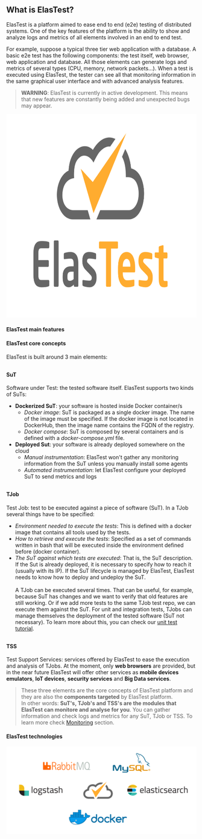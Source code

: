 <div class="range range-xs-center">
<div class="cell-xs-10 cell-lg-6 text-md-left inset-md-right-80 cell-lg-push-1 offset-top-50 offset-lg-top-0">
<h2 id="content" class="h1">What is ElasTest?</h2>
<div class="offset-top-30 offset-md-top-50">
<p>ElasTest is a platform aimed to ease end to end (e2e) testing of distributed systems. One of the key features of the platform is the ability to show and analyze logs and metrics of all elements involved in an end to end test.</p><p>For example, suppose a typical three tier web application with a database. A basic e2e test has the following components: the test itself, web browser, web application and database. All those elements can generate logs and metrics of several types (CPU, memory, network packets…). When a test is executed using ElasTest, the tester can see all that monitoring information in the same graphical user interface and with advanced analysis features. 
</p>
<blockquote><strong>WARNING</strong>: ElasTest is currently in active development. This means that new features are constantly being added and unexpected bugs may appear.</blockquote>
</div>
</div>
<div class="cell-xs-10 cell-lg-6 cell-lg-push-2"><img src="./images/logo-title-dark.png" width="960" height="540" class="img-responsive reveal-inline-block offset-top-10" style="border: none"></div>
</div>

<h4 class="holder-subtitle link-top">ElasTest main features</h4>

<h4 class="holder-subtitle link-top" id="elastest-core-concepts">ElasTest core concepts</h4>

<p>
ElasTest is built around 3 main elements:

<div style="margin-top: 30px">
    <h4 id="sut" class="link-top">SuT</h4>
    Software under Test: the tested software itself. ElasTest supports two kinds of SuTs:
    <ul>
        <li><strong>Dockerized SuT</strong>: your software is hosted inside Docker container/s
            <ul>
                <li><i>Docker image</i>: SuT is packaged as a single docker image. The name of the image must be specified. If the docker image is not located in DockerHub, then the image name contains the FQDN of the registry.</li>
                <li><i>Docker compose</i>: SuT is composed by several containers and is defined with a <i>docker-compose.yml</i> file.</li>
            </ul>
        </li>
        <li><strong>Deployed Sut</strong>: your software is already deployed somewhere on the cloud
            <ul>
                <li><i>Manual instrumentation</i>: ElasTest won't gather any monitoring information from the SuT unless you manually install some agents</li>
                <li><i>Automated instrumentation</i>: let ElasTest configure your deployed SuT to send metrics and logs</li>
            </ul>
        </li>
    </ul>
</div>

<div style="margin-top: 30px">
    <h4 id="tjob" class="link-top">TJob</h4>
    Test Job: test to be executed against a piece of software (SuT). In a TJob several things have to be specified:
    <ul>
        <li><i>Environment needed to execute the tests</i>: This is defined with a docker image that contains all tools used by the tests.</li>
        <li><i>How to retrieve and execute the tests</i>: Specified as a set of commands written in bash that will be executed inside the environment defined before (docker container).</li>
        <li><i>The SuT against which tests are executed</i>: That is, the SuT description. If the Sut is already deployed, it is necessary to specify how to reach it (usually with its IP). If the SuT lifecycle is managed by ElasTest, ElasTest needs to know how to deploy and undeploy the SuT.</li></br>
    A TJob can be executed several times. That can be useful, for example, because SuT has changes and we want to verify that old features are still working. Or if we add more tests to the same TJob test repo, we can execute them against the SuT. For unit and integration tests, TJobs can manage themselves the deployment of the tested software (SuT not necessary). To learn more about this, you can check our <a href="/docs/testing/unit/">unit test tutorial</a>.
    </ul>
</div>

<div style="margin-top: 30px">
   <h4 id="tss" class="link-top">TSS</h4>
   Test Support Services: services offered by ElasTest to ease the execution and analysis of TJobs. At the moment, only <strong>web browsers</strong> are provided, but in the near future ElasTest will offer other services as <strong>mobile devices emulators</strong>, <strong>IoT devices</strong>, <strong>security services</strong> and <strong>Big Data services</strong>.
</div>

<blockquote>
These three elements are the core concepts of ElasTest platform and they are also the <strong>components targeted</strong> by ElasTest platform.
<br>
In other words: <strong>SuT's, TJob's and TSS's are the modules that ElasTest can monitore and analyse for you</strong>. You can gather information and check logs and metrics for any SuT, TJob or TSS. To learn more check <a href="/docs/monitoring">Monitoring</a> section.
</blockquote>

</p>

<h4 class="holder-subtitle link-top">ElasTest technologies</h4>

<img src="./images/elastest-tech.png" alt="ElasTest technologies" class="img-responsive reveal-inline-block offset-top-10" style="border: none">

<!---
 Script for open external links in a new tab
-->
<script type="text/javascript" charset="utf-8">
      // Creating custom :external selector
      $.expr[':'].external = function(obj){
          return !obj.href.match(/^mailto\:/)
                  && (obj.hostname != location.hostname);
      };
      $(function(){
        $('a:external').addClass('external');
        $(".external").attr('target','_blank');
      })
</script>
